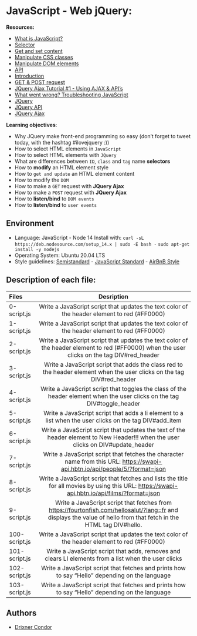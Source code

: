 # JavaScript - Web jQuery:

**Resources:**

* [What is JavaScript?](https://developer.mozilla.org/en-US/docs/Learn/JavaScript/First_steps/What_is_JavaScript)
* [Selector](https://jquery-tutorial.net/selectors/using-elements-ids-and-classes/)
* [Get and set content](https://jquery-tutorial.net/dom-manipulation/getting-and-setting-content/)
* [Manipulate CSS classes](https://jquery-tutorial.net/dom-manipulation/getting-and-setting-css-classes/)
* [Manipulate DOM elements](https://jquery-tutorial.net/dom-manipulation/the-append-and-prepend-methods/)
* [API](https://oscarotero.com/jquery/)
* [Introduction](https://jquery-tutorial.net/ajax/introduction/)
* [GET & POST request](https://jquery-tutorial.net/ajax/the-get-and-post-methods/)
* [JQuery Ajax Tutorial #1 - Using AJAX & API’s](https://www.youtube.com/watch?v=fEYx8dQr_cQ&ab_channel=LearnCode.academy)
* [What went wrong? Troubleshooting JavaScript](https://developer.mozilla.org/en-US/docs/Learn/JavaScript/First_steps/What_went_wrong)
* [JQuery](https://jquery.com/)
* [JQuery API](https://api.jquery.com/)
* [JQuery Ajax](https://learn.jquery.com/ajax/)

**Learning objectives**:

* Why JQuery make front-end programming so easy (don’t forget to tweet today, with the hashtag #ilovejquery :))
* How to select HTML elements in ``JavaScript``
* How to select HTML elements with ``JQuery``
* What are differences between ``ID``, ``class`` and ``tag`` name **selectors**
* How to **modify** an HTML element style
* How to ``get and update`` an HTML element content
* How to modify the ``DOM``
* How to make a ``GET`` request with **JQuery Ajax**
* How to make a ``POST`` request with **JQuery Ajax**
* How to **listen/bind** to ``DOM events``
* How to **listen/bind** to ``user events``

## Environment

* Language: JavaScript - Node 14
Install with:
```curl -sL https://deb.nodesource.com/setup_14.x | sudo -E bash -```
```sudo apt-get install -y nodejs```
* Operating System: Ubuntu 20.04 LTS
* Style guidelines: [Semistandard](https://github.com/standard/semistandard) - [JavaScript Standard](https://standardjs.com/rules.html) - [AirBnB Style](https://github.com/airbnb/javascript)

## Description of each file:

| Files          |Desription
|:----------------|:-------------------------------:|
|0-script.js |Write a JavaScript script that updates the text color of the header element to red (#FF0000)
|1-script.js |Write a JavaScript script that updates the text color of the header element to red (#FF0000)
|2-script.js |Write a JavaScript script that updates the text color of the header element to red (#FF0000) when the user clicks on the tag DIV#red_header
|3-script.js |Write a JavaScript script that adds the class red to the header element when the user clicks on the tag DIV#red_header
|4-script.js |Write a JavaScript script that toggles the class of the header element when the user clicks on the tag DIV#toggle_header
|5-script.js |Write a JavaScript script that adds a li element to a list when the user clicks on the tag DIV#add_item
|6-script.js |Write a JavaScript script that updates the text of the header element to New Header!!! when the user clicks on DIV#update_header
|7-script.js |Write a JavaScript script that fetches the character name from this URL: https://swapi-api.hbtn.io/api/people/5/?format=json
|8-script.js |Write a JavaScript script that fetches and lists the title for all movies by using this URL: https://swapi-api.hbtn.io/api/films/?format=json
|9-script.js |Write a JavaScript script that fetches from https://fourtonfish.com/hellosalut/?lang=fr and displays the value of hello from that fetch in the HTML tag DIV#hello.
|100-script.js |Write a JavaScript script that updates the text color of the header element to red (#FF0000)
|101-script.js |Write a JavaScript script that adds, removes and clears LI elements from a list when the user clicks
|102-script.js |Write a JavaScript script that fetches and prints how to say “Hello” depending on the language
|103-script.js |Write a JavaScript script that fetches and prints how to say “Hello” depending on the language

## Authors

* [Drixner Condor](https://github.com/Drixner)
